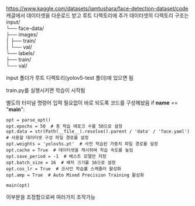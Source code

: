https://www.kaggle.com/datasets/iamtushara/face-detection-dataset/code
캐글에서 데이터셋을 다운로드 받고
루트 디렉토리에 추가
데이터셋의 디렉토리 구조는  
input/  
└── face-data/  
    ├── images/  
    │   ├── train/  
    │   └── val/  
    └── labels/  
        ├── train/  
        └── val/  

input 폴더가 루트 디렉토리(yolov5-test 폴더)에 있으면 됨

train.py를 실행시키면 학습이 시작됨

별도의 터미널 명령어 입력 필요없이 바로 되도록 코드를 구성해놨음
if __name__ == "__main__":

    opt = parse_opt()
    opt.epochs = 50  # 총 학습 에포크 수를 50으로 설정
    opt.data = str(Path(__file__).resolve().parent / 'data' / 'face.yaml')  # 사용할 데이터셋 구성 파일 경로를 설정
    opt.weights = 'yolov5s.pt'  # 사전 학습된 가중치 파일 경로를 설정
    opt.cache = True  # 데이터셋을 캐시하여 학습 속도를 높임
    opt.save_period = -1  # 베스트 모델만 저장
    opt.batch_size = 16  # 배치 크기를 16으로 설정
    opt.cos_lr = True  # 코사인 학습률 스케줄러 활성화
    opt.amp = True  # Auto Mixed Precision Training 활성화
    
    main(opt)

이부분을 조정함으로써 여러가지 조작가능

